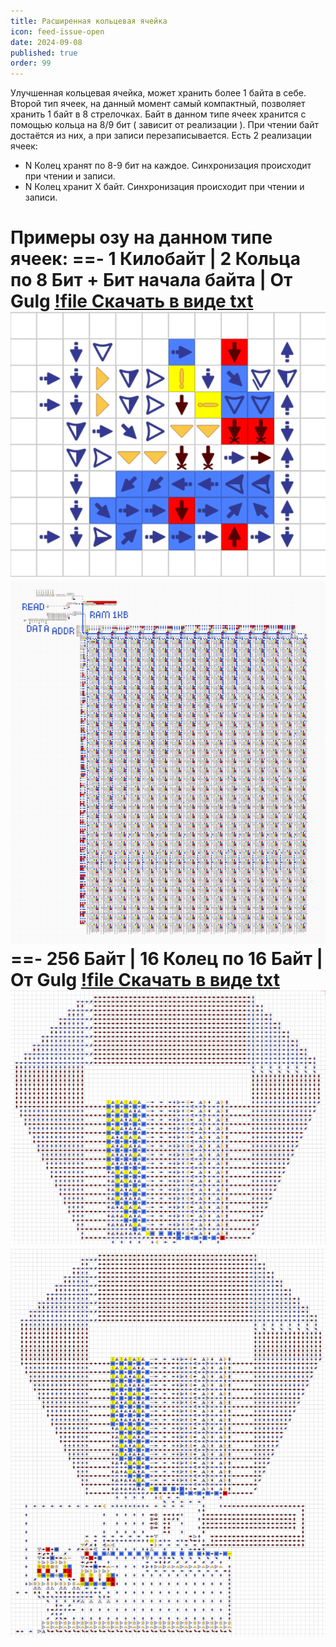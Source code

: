 ```yaml
---
title: Расширенная кольцевая ячейка
icon: feed-issue-open
date: 2024-09-08
published: true
order: 99
---
```


Улучшенная кольцевая ячейка, может хранить более 1 байта в себе.
Второй тип ячеек, на данный момент самый компактный, позволяет хранить 1 байт в 8 стрелочках.
Байт в данном типе ячеек хранится с помощью кольца на 8/9 бит ( зависит от реализации ). При чтении байт достаётся из них, а при записи перезаписывается.
Есть 2 реализации ячеек:
- N Колец хранят по 8-9 бит на каждое. Синхронизация происходит при чтении и записи.
- N Колец хранит X байт. Синхронизация происходит при чтении и записи.

Примеры озу на данном типе ячеек:
==- 1 Килобайт | 2 Кольца по 8 Бит + Бит начала байта | От Gulg
[!file Скачать в виде txt](/static/schematics/ram/1kb_ring_2bpc_gulg/schematic.txt)
![Ячейка](/static/schematics/ram/1kb_ring_2bpc_gulg/cell.png)
![Полная память](/static/schematics/ram/1kb_ring_2bpc_gulg/full.png)
==- 256 Байт | 16 Колец по 16 Байт | От Gulg
[!file Скачать в виде txt](/static/schematics/ram/256b_ring_16bpc_fotis/schematic.txt)
![Ячейка](/static/schematics/ram/256b_ring_16bpc_fotis/cell.png)
![Полная память](/static/schematics/ram/256b_ring_16bpc_fotis/full.png)
===